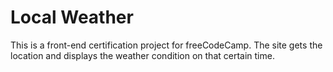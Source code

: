 # Local Weather
This is a front-end certification project for freeCodeCamp. The site gets the location and displays the weather condition on that certain time.